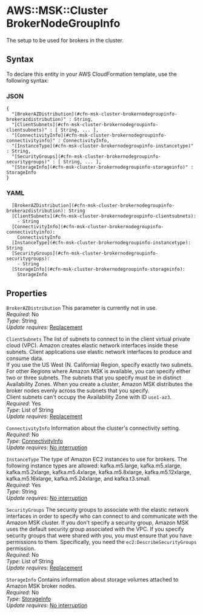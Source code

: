 # AWS::MSK::Cluster BrokerNodeGroupInfo<a name="aws-properties-msk-cluster-brokernodegroupinfo"></a>

The setup to be used for brokers in the cluster\.

## Syntax<a name="aws-properties-msk-cluster-brokernodegroupinfo-syntax"></a>

To declare this entity in your AWS CloudFormation template, use the following syntax:

### JSON<a name="aws-properties-msk-cluster-brokernodegroupinfo-syntax.json"></a>

```
{
  "[BrokerAZDistribution](#cfn-msk-cluster-brokernodegroupinfo-brokerazdistribution)" : String,
  "[ClientSubnets](#cfn-msk-cluster-brokernodegroupinfo-clientsubnets)" : [ String, ... ],
  "[ConnectivityInfo](#cfn-msk-cluster-brokernodegroupinfo-connectivityinfo)" : ConnectivityInfo,
  "[InstanceType](#cfn-msk-cluster-brokernodegroupinfo-instancetype)" : String,
  "[SecurityGroups](#cfn-msk-cluster-brokernodegroupinfo-securitygroups)" : [ String, ... ],
  "[StorageInfo](#cfn-msk-cluster-brokernodegroupinfo-storageinfo)" : StorageInfo
}
```

### YAML<a name="aws-properties-msk-cluster-brokernodegroupinfo-syntax.yaml"></a>

```
  [BrokerAZDistribution](#cfn-msk-cluster-brokernodegroupinfo-brokerazdistribution): String
  [ClientSubnets](#cfn-msk-cluster-brokernodegroupinfo-clientsubnets):
    - String
  [ConnectivityInfo](#cfn-msk-cluster-brokernodegroupinfo-connectivityinfo):
    ConnectivityInfo
  [InstanceType](#cfn-msk-cluster-brokernodegroupinfo-instancetype): String
  [SecurityGroups](#cfn-msk-cluster-brokernodegroupinfo-securitygroups):
    - String
  [StorageInfo](#cfn-msk-cluster-brokernodegroupinfo-storageinfo):
    StorageInfo
```

## Properties<a name="aws-properties-msk-cluster-brokernodegroupinfo-properties"></a>

`BrokerAZDistribution` <a name="cfn-msk-cluster-brokernodegroupinfo-brokerazdistribution"></a>
This parameter is currently not in use\.  
_Required_: No  
_Type_: String  
_Update requires_: [Replacement](https://docs.aws.amazon.com/AWSCloudFormation/latest/UserGuide/using-cfn-updating-stacks-update-behaviors.html#update-replacement)

`ClientSubnets` <a name="cfn-msk-cluster-brokernodegroupinfo-clientsubnets"></a>
The list of subnets to connect to in the client virtual private cloud \(VPC\)\. Amazon creates elastic network interfaces inside these subnets\. Client applications use elastic network interfaces to produce and consume data\.  
If you use the US West \(N\. California\) Region, specify exactly two subnets\. For other Regions where Amazon MSK is available, you can specify either two or three subnets\. The subnets that you specify must be in distinct Availability Zones\. When you create a cluster, Amazon MSK distributes the broker nodes evenly across the subnets that you specify\.  
Client subnets can't occupy the Availability Zone with ID `use1-az3`\.  
_Required_: Yes  
_Type_: List of String  
_Update requires_: [Replacement](https://docs.aws.amazon.com/AWSCloudFormation/latest/UserGuide/using-cfn-updating-stacks-update-behaviors.html#update-replacement)

`ConnectivityInfo` <a name="cfn-msk-cluster-brokernodegroupinfo-connectivityinfo"></a>
Information about the cluster's connectivity setting\.  
_Required_: No  
_Type_: [ConnectivityInfo](aws-properties-msk-cluster-connectivityinfo.md)  
_Update requires_: [No interruption](https://docs.aws.amazon.com/AWSCloudFormation/latest/UserGuide/using-cfn-updating-stacks-update-behaviors.html#update-no-interrupt)

`InstanceType` <a name="cfn-msk-cluster-brokernodegroupinfo-instancetype"></a>
The type of Amazon EC2 instances to use for brokers\. The following instance types are allowed: kafka\.m5\.large, kafka\.m5\.xlarge, kafka\.m5\.2xlarge, kafka\.m5\.4xlarge, kafka\.m5\.8xlarge, kafka\.m5\.12xlarge, kafka\.m5\.16xlarge, kafka\.m5\.24xlarge, and kafka\.t3\.small\.  
_Required_: Yes  
_Type_: String  
_Update requires_: [No interruption](https://docs.aws.amazon.com/AWSCloudFormation/latest/UserGuide/using-cfn-updating-stacks-update-behaviors.html#update-no-interrupt)

`SecurityGroups` <a name="cfn-msk-cluster-brokernodegroupinfo-securitygroups"></a>
The security groups to associate with the elastic network interfaces in order to specify who can connect to and communicate with the Amazon MSK cluster\. If you don't specify a security group, Amazon MSK uses the default security group associated with the VPC\. If you specify security groups that were shared with you, you must ensure that you have permissions to them\. Specifically, you need the `ec2:DescribeSecurityGroups` permission\.  
_Required_: No  
_Type_: List of String  
_Update requires_: [Replacement](https://docs.aws.amazon.com/AWSCloudFormation/latest/UserGuide/using-cfn-updating-stacks-update-behaviors.html#update-replacement)

`StorageInfo` <a name="cfn-msk-cluster-brokernodegroupinfo-storageinfo"></a>
Contains information about storage volumes attached to Amazon MSK broker nodes\.  
_Required_: No  
_Type_: [StorageInfo](aws-properties-msk-cluster-storageinfo.md)  
_Update requires_: [No interruption](https://docs.aws.amazon.com/AWSCloudFormation/latest/UserGuide/using-cfn-updating-stacks-update-behaviors.html#update-no-interrupt)
